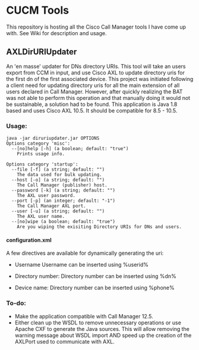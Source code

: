 # CUCM Tools

This repository is hosting all the Cisco Call Manager tools I have come up with. See Wiki for description and usage.

## AXLDirURIUpdater
An 'en masse' updater for DNs directory URIs. This tool will take an users export from CCM in input, and use Cisco AXL to update directory uris for the first dn of the first associated device.
This project was initiated following a client need for updating directory uris for all the main extension of all users declared in Call Manager. However, after quickly realizing the BAT was not able to perform this operation and that manually doing it would not be sustainable, a solution had to be found.
This application is Java 1.8 based and uses Cisco AXL 10.5. It should be compatible for 8.5 - 10.5.

### Usage:
```
java -jar diruriupdater.jar OPTIONS
Options category 'misc':
  --[no]help [-h] (a boolean; default: "true")
    Prints usage info.

Options category 'startup':
  --file [-f] (a string; default: "")
    The data used for bulk updating.
  --host [-o] (a string; default: "")
    The Call Manager (publisher) host.
  --password [-k] (a string; default: "")
    The AXL user password.
  --port [-p] (an integer; default: "-1")
    The Call Manager AXL port.
  --user [-u] (a string; default: "")
    The AXL user name.
  --[no]wipe (a boolean; default: "true")
    Are you wiping the exisiting Directory URIs for DNs and users.
```

#### configuration.xml
A few directives are available for dynamically generating the uri:
- Username
Username can be inserted using %userid%

- Directory number:
Directory number can be inserted using %dn%

- Device name:
Directory number can be inserted using %phone%

### To-do:
- Make the application compatible with Call Manager 12.5.
- Either clean up the WSDL to remove unnecessary operations or use Apache CXF to generate the Java sources. This will allow removing the warning message about WSDL import AND speed up the creation of the AXLPort used to communicate with AXL.


